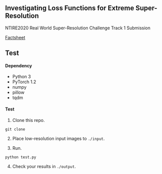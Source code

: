 ## Investigating Loss Functions for Extreme Super-Resolution

NTIRE2020 Real World Super-Resolution Challenge Track 1 Submission

[Factsheet](./fact_sheet.pdf)


## Test
#### Dependency
- Python 3
- PyTorch 1.2
- numpy
- pillow
- tqdm

#### Test 
1. Clone this repo.
```
git clone 
```

2. Place low-resolution input images to `./input`.

3. Run.
```
python test.py
```

4. Check your results in `./output`.


